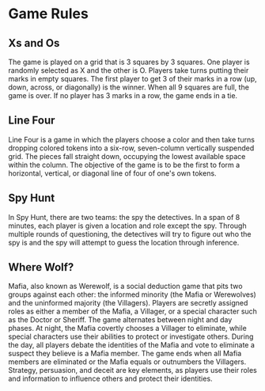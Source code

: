 # Game Rules

## Xs and Os

The game is played on a grid that is 3 squares by 3 squares. One player is randomly selected as X and the other is O. Players take turns putting their marks in empty squares. The first player to get 3 of their marks in a row (up, down, across, or diagonally) is the winner. When all 9 squares are full, the game is over. If no player has 3 marks in a row, the game ends in a tie.

## Line Four

Line Four is a game in which the players choose a color and then take turns dropping colored tokens into a six-row, seven-column vertically suspended grid. The pieces fall straight down, occupying the lowest available space within the column. The objective of the game is to be the first to form a horizontal, vertical, or diagonal line of four of one's own tokens.

## Spy Hunt

In Spy Hunt, there are two teams: the spy the detectives. In a span of 8 minutes, each player is given a location and role except the spy. Through multiple rounds of questioning, the detectives will try to figure out who the spy is and the spy will attempt to guess the location through inference.
## Where Wolf?

Mafia, also known as Werewolf, is a social deduction game that pits two groups against each other: the informed minority (the Mafia or Werewolves) and the uninformed majority (the Villagers). Players are secretly assigned roles as either a member of the Mafia, a Villager, or a special character such as the Doctor or Sheriff. The game alternates between night and day phases. At night, the Mafia covertly chooses a Villager to eliminate, while special characters use their abilities to protect or investigate others. During the day, all players debate the identities of the Mafia and vote to eliminate a suspect they believe is a Mafia member. The game ends when all Mafia members are eliminated or the Mafia equals or outnumbers the Villagers. Strategy, persuasion, and deceit are key elements, as players use their roles and information to influence others and protect their identities.
